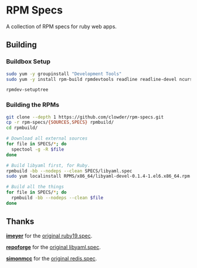# RPM Specs

A collection of RPM specs for ruby web apps.

## Building

### Buildbox Setup
```bash
sudo yum -y groupinstall "Development Tools"
sudo yum -y install rpm-build rpmdevtools readline readline-devel ncurses ncurses-devel gdbm gdbm-devel glibc-devel glibc-static tcl-devel gcc unzip openssl-devel db4-devel byacc make libffi libffi-devel

rpmdev-setuptree
```

### Building the RPMs

```bash
git clone --depth 1 https://github.com/clowder/rpm-specs.git
cp -r rpm-specs/{SOURCES,SPECS} rpmbuild/
cd rpmbuild/

# Download all external sources
for file in SPECS/*; do
  spectool -g -R $file
done

# Build libyaml first, for Ruby.
rpmbuild -bb --nodeps --clean SPECS/libyaml.spec
sudo yum localinstall RPMS/x86_64/libyaml-devel-0.1.4-1.el6.x86_64.rpm RPMS/x86_64/libyaml-0.1.4-1.el6.x86_64.rpm

# Build all the things
for file in SPECS/*; do
  rpmbuild -bb --nodeps --clean $file
done
```

## Thanks
**[imeyer](http://github.com/imeyer)** for the [original ruby19.spec](https://github.com/imeyer/ruby-1.9.3-rpm).

**[repoforge](https://github.com/repoforge)** for the [original libyaml.spec](https://github.com/repoforge/rpms).

**[simonmcc](https://github.com/simonmcc)** for the [original redis.spec](https://github.com/simonmcc/rpmbuild-redis).
